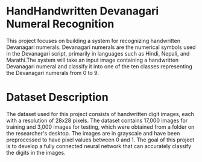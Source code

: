 # HandHandwritten Devanagari Numeral Recognition

This project focuses on building a system for recognizing handwritten Devanagari numerals. Devanagari numerals are the numerical symbols used in the Devanagari script, primarily in languages such as Hindi, Nepali, and Marathi.The system will take an input image containing a handwritten Devanagari numeral and classify it into one of the ten classes representing the Devanagari numerals from 0 to 9.

# Dataset Description

The dataset used for this project consists of handwritten digit images, each with a resolution of 28x28 pixels. The dataset contains 17,000 images for training and 3,000 images for testing, which were obtained from a folder on the researcher's desktop. The images are in grayscale and have been preprocessed to have pixel values between 0 and 1. The goal of this project is to develop a fully connected neural network that can accurately classify the digits in the images. 

